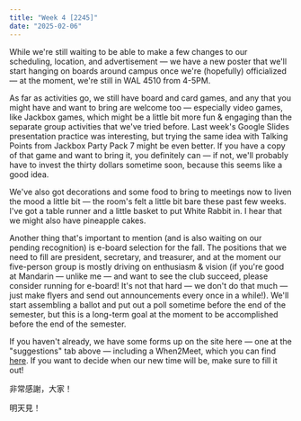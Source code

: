 ```yaml
---
title: "Week 4 [2245]"
date: "2025-02-06"
---
```


While we're still waiting to be able to make a few changes to our scheduling, location, and advertisement — we have a new poster that we'll start hanging on boards around campus once we're (hopefully) officialized — at the moment, we're still in WAL 4510 from 4-5PM.

<!--more-->

As far as activities go, we still have board and card games, and any that you might have and want to bring are welcome too — especially video games, like Jackbox games, which might be a little bit more fun & engaging than the separate group activities that we've tried before. Last week's Google Slides presentation practice was interesting, but trying the same idea with Talking Points from Jackbox Party Pack 7 might be even better. If you have a copy of that game and want to bring it, you definitely can — if not, we'll probably have to invest the thirty dollars sometime soon, because this seems like a good idea.

We've also got decorations and some food to bring to meetings now to liven the mood a little bit — the room's felt a little bit bare these past few weeks. I've got a table runner and a little basket to put White Rabbit in. I hear that we might also have pineapple cakes.

Another thing that's important to mention (and is also waiting on our pending recognition) is e-board selection for the fall. The positions that we need to fill are president, secretary, and treasurer, and at the moment our five-person group is mostly driving on enthusiasm & vision (if you're good at Mandarin — unlike me — and want to see the club succeed, please consider running for e-board! It's not that hard — we don't do that much — just make flyers and send out announcements every once in a while!). We'll start assembling a ballot and put out a poll sometime before the end of the semester, but this is a long-term goal at the moment to be accomplished before the end of the semester.

If you haven't already, we have some forms up on the site here — one at the "suggestions" tab above — including a When2Meet, which you can find [here](https://www.when2meet.com/?28725888-ovfHz). If you want to decide when our new time will be, make sure to fill it out!

非常感謝，大家！

明天見！
